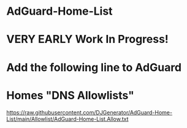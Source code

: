 # AdGuard-Home-List
# VERY EARLY Work In Progress!

# Add the following line to AdGuard
# Homes "DNS Allowlists" 
https://raw.githubusercontent.com/DJGenerator/AdGuard-Home-List/main/Allowlist/AdGuard-Home-List.Allow.txt
